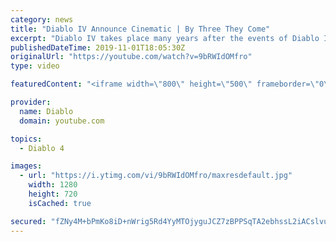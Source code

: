 ```yaml
---
category: news
title: "Diablo IV Announce Cinematic | By Three They Come"
excerpt: "Diablo IV takes place many years after the events of Diablo III, after millions have been slaughtered by the actions of the High Heavens and Burning Hells alike."
publishedDateTime: 2019-11-01T18:05:30Z
originalUrl: "https://youtube.com/watch?v=9bRWIdOMfro"
type: video

featuredContent: "<iframe width=\"800\" height=\"500\" frameborder=\"0\" src=\"https://www.youtube.com/embed/9bRWIdOMfro\" allow=\"accelerometer; autoplay; encrypted-media; gyroscope; picture-in-picture\" allowfullscreen></iframe>"

provider:
  name: Diablo
  domain: youtube.com

topics:
  - Diablo 4

images:
  - url: "https://i.ytimg.com/vi/9bRWIdOMfro/maxresdefault.jpg"
    width: 1280
    height: 720
    isCached: true

secured: "fZNy4M+bPmKo8iD+nWrig5Rd4YyMTOjyguJCZ7zBPPSqTA2ebhssL2iACslvurBRVl6aNJPj8KrtQaYWtRUg8Jhlrvn1EH/8BgJRhbKE49jo/G1oaKaJMKu5OxQUSS7r0/ZzsWQNo2JBuCQxCFKKkZ5I/LZ81x3kp/66uYdvZpI/SnFdMZVzOlfMAr5wyy+9oztZkcDbpYnWhkx0vAUY6Pv80/RnV8bzjCHgEJ26RT4ew0t/5EWMsoRBemI60CwKXPhKfOrnaKgjDz9Q5mBplNiRT4zuigqJbcHjPj4llLsfSVsuI3LmIzwl7h1C5JJakeECCSNMlJF4ZRWmksvyRQ+W7Mu7qVmSdWrdmcNLvlbWaiPjJsLuq+8CBSq6Yhv1NsosQ2dAJ8YjL68iRjKiQfzYkRRw9NjsLZP2uQWuwHCooH6O8oeZgW1hDZ8SJKyq;1q0dKJdzWpCBIMZpSiZ1Sw=="
---
```



